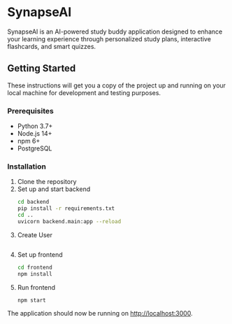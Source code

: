 # SynapseAI

SynapseAI is an AI-powered study buddy application designed to enhance your learning experience through personalized study plans, interactive flashcards, and smart quizzes.

## Getting Started

These instructions will get you a copy of the project up and running on your local machine for development and testing purposes.

### Prerequisites

- Python 3.7+
- Node.js 14+
- npm 6+
- PostgreSQL

### Installation

1. Clone the repository
2. Set up and start backend
    ```bash 
    cd backend
    pip install -r requirements.txt
    cd ..
    uvicorn backend.main:app --reload
    ```
3. Create User 
    ```

4. Set up frontend
    ```bash 
    cd frontend
    npm install
    ```
5. Run frontend
    ```bash 
    npm start
    ```
The application should now be running on [http://localhost:3000](http://localhost:3000).